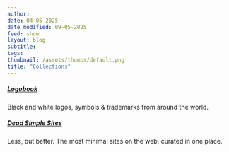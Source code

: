 ```yaml
---
author: 
date: 04-05-2025
date modified: 09-05-2025
feed: show
layout: blog
subtitle: 
tags: 
thumbnail: /assets/thumbs/default.png
title: "Collections"
---
```


##### [Logobook](http://www.logobook.com)

Black and white logos, symbols & trademarks from around the world.

##### [Dead Simple Sites](https://onepagelove.com/dead-simple-sites)

Less, but better. The most minimal sites on the web, curated in one place.
